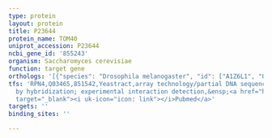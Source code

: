 ```yaml
---
type: protein
layout: protein
title: P23644
protein_name: TOM40
uniprot_accession: P23644
ncbi_gene_id: '855243'
organism: Saccharomyces cerevisiae
function: target gene
orthologs: '[{"species": "Drosophila melanogaster", "id": ["A1Z6L1", "Q9U4L6"]}, {"species": "Homo sapiens", "id": ["<a href=\"/protein/q969m1\">Q969M1</a>", "<a href=\"/protein/o96008\">O96008</a>"]}, {"species": "Mus musculus", "id": ["Q9CZR3", "Q9QYA2"]}, {"species": "Rattus norvegicus", "id": ["G3V8F5", "A4F267"]}]'
tfs: 'RPN4,Q03465,851542,Yeastract,array technology/partial DNA sequence identification
  by hybridization; experimental interaction detection,&ensp;<a href="https://www.ncbi.nlm.nih.gov/pubmed/?term=21931558%5Buid%5D+OR+18627600%5Buid%5D+OR+24170807%5Buid%5D"
  target="_blank"><i uk-icon="icon: link"></i>Pubmed</a>'
targets: ''
binding_sites: ''

---
```

